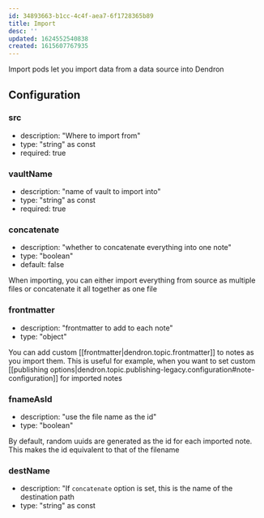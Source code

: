 ```yaml
---
id: 34893663-b1cc-4c4f-aea7-6f1728365b89
title: Import
desc: ''
updated: 1624552540838
created: 1615607767935
---
```


Import pods let you import data from a data source into Dendron

## Configuration

### src
* description: "Where to import from"
* type: "string" as const
* required: true

### vaultName
* description: "name of vault to import into"
* type: "string" as const
* required: true

### concatenate
* description: "whether to concatenate everything into one note"
* type: "boolean"
* default: false

When importing, you can either import everything from source as multiple files or concatenate it all together as one file

### frontmatter
* description: "frontmatter to add to each note"
* type: "object"

You can add custom [[frontmatter|dendron.topic.frontmatter]] to notes as you import them. This is useful for example, when you want to set custom [[publishing options|dendron.topic.publishing-legacy.configuration#note-configuration]] for imported notes

### fnameAsId
* description: "use the file name as the id"
* type: "boolean"

By default, random uuids are generated as the id for each imported note. This makes the id equivalent to that of the filename

### destName
* description: "If `concatenate` option is set, this is the name of the destination path
* type: "string" as const


